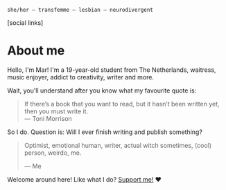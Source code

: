 `she/her — transfemme — lesbian — neurodivergent`

<span class="sociallinks">[social links]</span>

# About me
Hello, I'm Mar! I'm a 19-year-old student from The Netherlands, waitress, music enjoyer, addict to creativity, writer and more.

Wait, you'll understand after you know what my favourite quote is:

> <div>If there&#x2019;s a book that you want to read, but it hasn&#x2019;t been written yet, then you must write it.</div>
> 
> <div>&#x2015; Toni Morrison</div>

So I do. Question is: Will I ever finish writing and publish something?

> Optimist, emotional human, writer, actual witch sometimes, (cool) person, weirdo, me.
> 
> <div>&#x2015; Me</div>

Welcome around here! Like what I do? [Support me!](/?p=support) ❤️